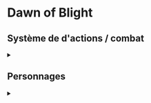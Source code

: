 # Dawn of Blight

## Système de d'actions / combat

<details>
<summary></summary>
Chaque tour représente 6 secondes, pendant lesquelles chaque Héros peut des actions selon des règles définies :

<ul>
<li>Le personnage peut :
<ul>
<li>Se déplacer de 30ft (~9m)</li>
<li>Effectuer une **Action Simple** (AS)</li>
<li>Effectuer une **Action Rapide** (AR)</li>
</ul></li>
OU
<li>Effectuer une **Action Lente** (AL), qui lui prendra le tour entier, l'immobilisant ou le déplaçant différemment d'un mouvement normal.</li>
</ul>

Les Héros ont aussi une et une seule (à l'exception de l'Adepte, du Maître d'armes se remémorant sa Prestance et du Corrompu souffrant l'affliction du Jumeau, qui en ont deux) **Réaction** (R) par tour de jeu, leur permettant, alors que leur tour d'action est terminé, de réagir à une attaque ennemi ou un évènement de leur choix (à la discrétion du DM).

Dans de rares cas, un Héros pourra effectuer une **Action Héroïque** (AH). Ces actions sont caractérisées par le fait qu'elles nécessitent plusieurs tours pour être amenées à terme, parfois en restreignant le mouvement du Héros.
</details>

## Personnages

<details>
<summary></summary>

### Le Maître d'armes
<details>
<summary></summary>
##### Le Maître d'armes est un guerrier expérimenté et durci par la guerre, dont l'expérience de combat peut être mesurée au nombre de cicatrices.

#### Passifs au niveau 0 :

<ul>
<li>*Harnaché* : Le Maître d'armes est le seul personnage capable de porter plus de deux armes. Il est équipé de :
	<ul>
		<li>Un crochet dorsal, qui peut accueillir une arme lourde</li>
		<li>Un fourreau de hanche, qui peut accueillir une arme lourde ou deux armes légères</li>
		<li>Un fourreau lombaire, qui peut accueillir une arme légère à l'horizontale.</li>
	</ul></li>
<li>*Protecteur* : Le Maître d'armes est le seul, mis à part l'Ornementé, à pouvoir utiliser des boucliers.</li>
<li>*Forgé par la guerre* : Le Maître d'armes, fort de son expérience au combat, a un bonus naturel de +1 à tous les jets d'attaque.</li>
<li>*Polyvalence* : Les arbres de compétence du Maître d'armes se rejoignent à chaque niveau et ne requièrent pas d'adjacence avec la dernière compétence choisie, lui permettant de passer de l'un de ses arbres à n'importe lequel des autres n'importe quand.</li>
</ul>

#### Compétences Actives au niveau 0 :

<ul>
<li>*Feinte* : Il est aussi capable de déceler le potentiel d'une arme qu'un simple mercenaire ne verrait pas. Il peut donc utiliser son Action Rapide en plus de son Action Simple lorsqu'il attaque, pour attaquer avec un avantage.</li>
<!-- TODO autres compétences actives ? -->
</ul>

#### Arbres de compétences :

Le Maître d'armes a accès à quatre arbres de compétences :

<ul>
<li>*Souvenirs de l'art de combat* : Cet arbre permet au Maître d'armes de se remémorer des techniques qu'il a apprises au cours de sa vie. C'est ici que vous trouverez de nouvelles compétences requérant de l'agilité et de la maîtrise des armes.</li> <!-- genre tournoyer avec l'arme etc -->
<li>*Souvenirs de force* : Cet arbre contient tous les souvenirs des exploits de force que le Maître d'armes a un jour atteint. Dans cet arbre de compétences, vous trouverez des compétences nécessitant de la force brute, utiles en combat comme ailleurs.</li> <!-- techniques genre briser une garde avec une arme lourde, ou une porte avec un coup de pied. Actions Lentes -->
<li>*Souvenirs de robustesse* : Cet arbre représente tous les souvenirs des jours anciens où le maître d'arme était solide. Vous retrouverez ici des compétences améliorant la longévité du Héros ou permettant de faire de lui le centre d'attention des rangs ennemis.</li> <!-- (tank, taunting -->
<li>*Souvenirs de prestance* : Cet arbre est rempli de souvenirs de jours où le Maître d'armes a prouvé ses capacités sur le champ de bataille, faisant résonner son nom dans toutes les bouches des comptés du Dawn. Il présente les compétences permettant au Héros de combattre contre des ennemis multiples et d'utiliser sa présence elle-même comme une arme. <!-- capacité à gérer plusieurs ennemis en même temps et force psychologique -->
</ul>

</details>


Le Corrompu :
    warlock infecté par une entité d'une autre dimension
    trois arbres :
        affliction du condamné (ton entité prend le contrôle de ton esprit),
        affliction du jumeau (tu cohabites et peux parler à ton entité),
        affliction du démoniste (tu maîtrises l'entité, la réduisant à des sorts de divination et de destruction qui requièrent quand même une conscience)
    sorts ponts :
        condamné / jumeau : l'entité peut te remplacer pendant un temps, mais tu restes là
        jumeau / démoniste : tu obliges l'entité à se battre pour toi mais elle est consciente

L'Érudit
    mage
    quatre arbres :
        école de la destruction (tous éléments),
        école du contrôle (contrôle des foules),
        école du mimétisme (contrôle des éléments pour autre chose que de la destruction, genre des cages),
        école de l'ouverture (soin, buffs, armures),
    les arbres se rejoignent à certains sorts qui permettent de changer d'arbre à la volée

La Brute
    ogre forcément
    le seul capable de porter les armes de la catégorie ultra-lourdes : earthbreaker hammer, great club, hallebarde, gantelets, etc
    arbres :
        Badaboum (force, destruction, casser des choses encore plus dures)
        Graaouu (rage, cris, terreur)
        

L'Adepte
    moine, magie spirituelle
    a tRÈS peu de vie (genre 3 ou 4 pv max, normal il est frêle) mais chaque point de vie est protégé par de la volonté, et chaque dégâts = 2 points de volonté,
    sauf avec certains buffs qui font que le prochain tour chaque dégât = 1 point de volonté par exemple)
    trois arbres :
        voie du corps (combat, coups répétés, saltos etc)
        voie de l'esprit (""""ralentir le temps"""" (concentration), dégâts psychiques, récupération de volonté avec de la méditation)
        voie de la foi (prière pour self-buffs ou débuffs ennemis)

L'Exilé
    shinobi & pirate
    pistolet à poudre, épée courbée comme un katana mais dual sided, bombes à fumigènes et juste bombes.
    trois arbres :
        arbre du loup solitaire (aikido),
        arbre de l'harmonie (attaques combinant les deux origines),
        arbre du loup de mer (compétences de pirate).
    ils se rejoignent un niveau sur deux

Le Martyre
    ranger - druide, trappeur
    parle aux animaux, enchanteur. a les deux yeux percés de ronces et du sang sur le visage et voit donc comme daredevil mdr :
    ne peut pas voir les couleurs ou les écritures mais peut voir les formes parfaitement et dans le noir, même cachées sous un cloth
    arbres : 
        arbre de 

L'Ornementé (Paladin, protecteur : corps en armure toujours, vraiment lent) arbre de l'ange,

Le Fou (Barde, danseur, se bat en dansant, possède des branchies qui échoent de la musique comme une sirène) (armure orange légère à la Nod dans Epic de disney, avec des colliers de cou oranges / or)

chaque arbre de compétences donne X points qui peuvent être partagés : exemple si tu passes niveau 5, t'as 5 points, tu peux prendre un truc niveau 5 ou un 4 et un 1 ou un 2 et un autre 2 et un 1 peu importe, mais tu dois tout dépenser à chaque niveau pas le choix. tu peux dépenser le prix d'un sort + 1 pour l'avoir sans avoir ceux qui le lient à celui où t'es

</details>